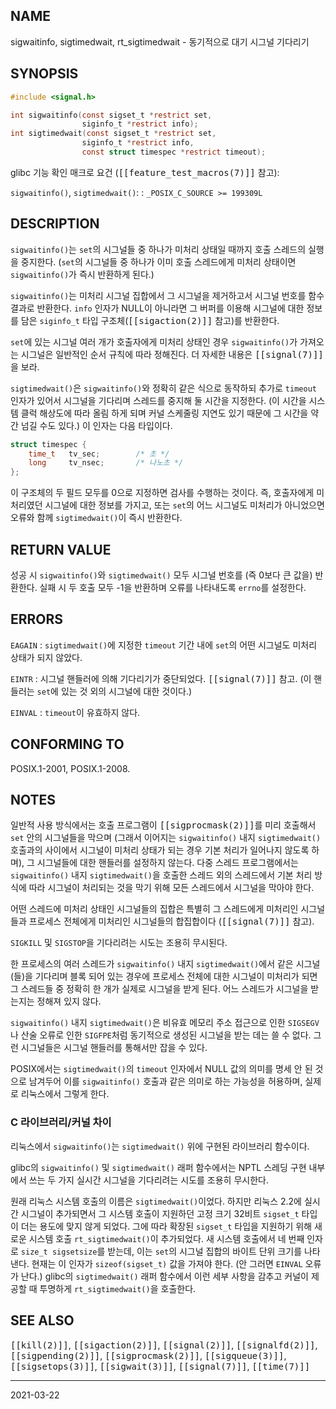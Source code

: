 ## NAME

sigwaitinfo, sigtimedwait, rt_sigtimedwait - 동기적으로 대기 시그널 기다리기

## SYNOPSIS

```c
#include <signal.h>

int sigwaitinfo(const sigset_t *restrict set,
                siginfo_t *restrict info);
int sigtimedwait(const sigset_t *restrict set,
                siginfo_t *restrict info,
                const struct timespec *restrict timeout);
```

glibc 기능 확인 매크로 요건 (<tt>[[feature_test_macros(7)]]</tt> 참고):

`sigwaitinfo()`, `sigtimedwait()`:
:   `_POSIX_C_SOURCE >= 199309L`

## DESCRIPTION

`sigwaitinfo()`는 `set`의 시그널들 중 하나가 미처리 상태일 때까지 호출 스레드의 실행을 중지한다. (`set`의 시그널들 중 하나가 이미 호출 스레드에게 미처리 상태이면 `sigwaitinfo()`가 즉시 반환하게 된다.)

`sigwaitinfo()`는 미처리 시그널 집합에서 그 시그널을 제거하고서 시그널 번호를 함수 결과로 반환한다. `info` 인자가 NULL이 아니라면 그 버퍼를 이용해 시그널에 대한 정보를 담은 `siginfo_t` 타입 구조체(<tt>[[sigaction(2)]]</tt> 참고)를 반환한다.

`set`에 있는 시그널 여러 개가 호출자에게 미처리 상태인 경우 `sigwaitinfo()`가 가져오는 시그널은 일반적인 순서 규칙에 따라 정해진다. 더 자세한 내용은 <tt>[[signal(7)]]</tt>을 보라.

`sigtimedwait()`은 `sigwaitinfo()`와 정확히 같은 식으로 동작하되 추가로 `timeout` 인자가 있어서 시그널을 기다리며 스레드를 중지해 둘 시간을 지정한다. (이 시간을 시스템 클럭 해상도에 따라 올림 하게 되며 커널 스케줄링 지연도 있기 때문에 그 시간을 약간 넘길 수도 있다.) 이 인자는 다음 타입이다.

```c
struct timespec {
    time_t   tv_sec;        /* 초 */
    long     tv_nsec;       /* 나노초 */
};
```

이 구조체의 두 필드 모두를 0으로 지정하면 검사를 수행하는 것이다. 즉, 호출자에게 미처리였던 시그널에 대한 정보를 가지고, 또는 `set`의 어느 시그널도 미처리가 아니었으면 오류와 함께 `sigtimedwait()`이 즉시 반환한다.

## RETURN VALUE

성공 시 `sigwaitinfo()`와 `sigtimedwait()` 모두 시그널 번호를 (즉 0보다 큰 값을) 반환한다. 실패 시 두 호출 모두 -1을 반환하며 오류를 나타내도록 `errno`를 설정한다.

## ERRORS

`EAGAIN`
:   `sigtimedwait()`에 지정한 `timeout` 기간 내에 `set`의 어떤 시그널도 미처리 상태가 되지 않았다.

`EINTR`
:   시그널 핸들러에 의해 기다리기가 중단되었다. <tt>[[signal(7)]]</tt> 참고. (이 핸들러는 `set`에 있는 것 외의 시그널에 대한 것이다.)

`EINVAL`
:   `timeout`이 유효하지 않다.

## CONFORMING TO

POSIX.1-2001, POSIX.1-2008.

## NOTES

일반적 사용 방식에서는 호출 프로그램이 <tt>[[sigprocmask(2)]]</tt>를 미리 호출해서 `set` 안의 시그널들을 막으며 (그래서 이어지는 `sigwaitinfo()` 내지 `sigtimedwait()` 호출과의 사이에서 시그널이 미처리 상태가 되는 경우 기본 처리가 일어나지 않도록 하며), 그 시그널들에 대한 핸들러를 설정하지 않는다. 다중 스레드 프로그램에서는 `sigwaitinfo()` 내지 `sigtimedwait()`을 호출한 스레드 외의 스레드에서 기본 처리 방식에 따라 시그널이 처리되는 것을 막기 위해 모든 스레드에서 시그널을 막아야 한다.

어떤 스레드에 미처리 상태인 시그널들의 집합은 특별히 그 스레드에게 미처리인 시그널들과 프로세스 전체에게 미처리인 시그널들의 합집합이다 (<tt>[[signal(7)]]</tt> 참고).

`SIGKILL` 및 `SIGSTOP`을 기다리려는 시도는 조용히 무시된다.

한 프로세스의 여러 스레드가 `sigwaitinfo()` 내지 `sigtimedwait()`에서 같은 시그널(들)을 기다리며 블록 되어 있는 경우에 프로세스 전체에 대한 시그널이 미처리가 되면 그 스레드들 중 정확히 한 개가 실제로 시그널을 받게 된다. 어느 스레드가 시그널을 받는지는 정해져 있지 않다.

`sigwaitinfo()` 내지 `sigtimedwait()`은 비유효 메모리 주소 접근으로 인한 `SIGSEGV`나 산술 오류로 인한 `SIGFPE`처럼 동기적으로 생성된 시그널을 받는 데는 쓸 수 없다. 그런 시그널들은 시그널 핸들러를 통해서만 잡을 수 있다.

POSIX에서는 `sigtimedwait()`의 `timeout` 인자에서 NULL 값의 의미를 명세 안 된 것으로 남겨두어 이를 `sigwaitinfo()` 호출과 같은 의미로 하는 가능성을 허용하며, 실제로 리눅스에서 그렇게 한다.

### C 라이브러리/커널 차이

리눅스에서 `sigwaitinfo()`는 `sigtimedwait()` 위에 구현된 라이브러리 함수이다.

glibc의 `sigwaitinfo()` 및 `sigtimedwait()` 래퍼 함수에서는 NPTL 스레딩 구현 내부에서 쓰는 두 가지 실시간 시그널을 기다리려는 시도를 조용히 무시한다.

원래 리눅스 시스템 호출의 이름은 `sigtimedwait()`이었다. 하지만 리눅스 2.2에 실시간 시그널이 추가되면서 그 시스템 호출이 지원하던 고정 크기 32비트 `sigset_t` 타입이 더는 용도에 맞지 않게 되었다. 그에 따라 확장된 `sigset_t` 타입을 지원하기 위해 새로운 시스템 호출 `rt_sigtimedwait()`이 추가되었다. 새 시스템 호출에서 네 번째 인자로 `size_t sigsetsize`를 받는데, 이는 `set`의 시그널 집합의 바이트 단위 크기를 나타낸다. 현재는 이 인자가 `sizeof(sigset_t)` 값을 가져야 한다. (안 그러면 `EINVAL` 오류가 난다.) glibc의 `sigtimedwait()` 래퍼 함수에서 이런 세부 사항을 감추고 커널이 제공할 때 투명하게 `rt_sigtimedwait()`을 호출한다.

## SEE ALSO

<tt>[[kill(2)]]</tt>, <tt>[[sigaction(2)]]</tt>, <tt>[[signal(2)]]</tt>, <tt>[[signalfd(2)]]</tt>, <tt>[[sigpending(2)]]</tt>, <tt>[[sigprocmask(2)]]</tt>, <tt>[[sigqueue(3)]]</tt>, <tt>[[sigsetops(3)]]</tt>, <tt>[[sigwait(3)]]</tt>, <tt>[[signal(7)]]</tt>, <tt>[[time(7)]]</tt>

----

2021-03-22
